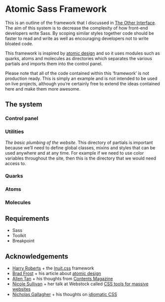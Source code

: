 # Atomic Sass Framework

This is an outline of the framework that I discussed in [The Other Interface](http://coding.smashingmagazine.com/2013/08/02/other-interface-atomic-design-sass/). The aim of this system is to decrease the complexity of how front-end developers write Sass. By scoping similar styles together code should be faster to read and write as well as encouraging developers not to write bloated code.

This framework is inspired by [atomic design](http://bradfrostweb.com/blog/post/atomic-web-design/) and so it uses modules such as quarks, atoms and molecules as directories which separates the various partials and imports them into the control panel.

Please note that all of the code contained within this ‘framework’ is not production ready. This is simply an example and is not intended to be used on live projects, although you’re certainly free to extend the ideas contained here and make them more awesome.


## The system

### Control panel

### Utilities
*The basic plumbing of the website*. This directory of partials is important because we’ll need to define global classes, mixins and styles that can be used anywhere and at any time. For example if we need to use color variables throughout the site, then this is the directory that we would need access to.


### Quarks



### Atoms

### Molecules


## Requirements
- Sass
- Toolkit
- Breakpoint


## Acknowledgements
- [Harry Roberts](http://twitter.com/csswizardry) + the [Inuit.css](http://inuitcss.com/) framework
- [Brad Frost](http://twitter.com/bradfrost) + his article about [atomic design](http://bradfrostweb.com/blog/post/atomic-web-design/)
- [Allen Tan](http://twitter.com/tealtan) + his thoughts from [Contents Magazine](http://contentsmagazine.com/articles/made-to-measure/)
- [Nicole Sullivan](http://twitter.com/stubbornella) + her talk at Webstock called [CSS tools for massive websites](http://talks.webstock.org.nz/speakers/nicole-sullivan/css-tools-massive-websites/)
- [Nicholas Gallagher](http://twitter.com/necolas) + his thoughts on [idiomatic CSS](https://github.com/necolas/idiomatic-css)
